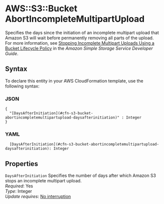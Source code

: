 # AWS::S3::Bucket AbortIncompleteMultipartUpload<a name="aws-properties-s3-bucket-abortincompletemultipartupload"></a>

Specifies the days since the initiation of an incomplete multipart upload that Amazon S3 will wait before permanently removing all parts of the upload\. For more information, see [ Stopping Incomplete Multipart Uploads Using a Bucket Lifecycle Policy](https://docs.aws.amazon.com/AmazonS3/latest/dev/mpuoverview.html#mpu-abort-incomplete-mpu-lifecycle-config) in the *Amazon Simple Storage Service Developer Guide*\.

## Syntax<a name="aws-properties-s3-bucket-abortincompletemultipartupload-syntax"></a>

To declare this entity in your AWS CloudFormation template, use the following syntax:

### JSON<a name="aws-properties-s3-bucket-abortincompletemultipartupload-syntax.json"></a>

```
{
  "[DaysAfterInitiation](#cfn-s3-bucket-abortincompletemultipartupload-daysafterinitiation)" : Integer
}
```

### YAML<a name="aws-properties-s3-bucket-abortincompletemultipartupload-syntax.yaml"></a>

```
  [DaysAfterInitiation](#cfn-s3-bucket-abortincompletemultipartupload-daysafterinitiation): Integer
```

## Properties<a name="aws-properties-s3-bucket-abortincompletemultipartupload-properties"></a>

`DaysAfterInitiation`  <a name="cfn-s3-bucket-abortincompletemultipartupload-daysafterinitiation"></a>
Specifies the number of days after which Amazon S3 stops an incomplete multipart upload\.  
*Required*: Yes  
*Type*: Integer  
*Update requires*: [No interruption](https://docs.aws.amazon.com/AWSCloudFormation/latest/UserGuide/using-cfn-updating-stacks-update-behaviors.html#update-no-interrupt)